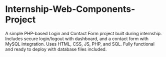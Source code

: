 # Internship-Web-Components-Project
A simple PHP-based Login and Contact Form project built during internship. Includes secure login/logout with dashboard, and a contact form with MySQL integration. Uses HTML, CSS, JS, PHP, and SQL. Fully functional and ready to deploy with database files included.

